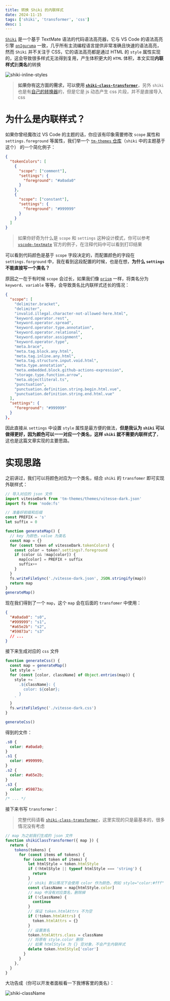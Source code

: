 ```yaml
---
title: 转换 Shiki 的内联样式
date: 2024-11-15
tags: ['shiki', 'transformer', 'css']
desc: 1
---
```


[`Shiki`](https://github.com/shikijs/shiki) 是一个基于 TextMate 语法的代码语法高亮器，它与 VS Code 的语法高亮引擎 [`onIguruma`](https://github.com/kkos/oniguruma) 一致，几乎所有主流编程语言提供非常准确且快速的语法高亮，然而 `Shiki` 并不关注于 CSS，它的语法高亮都是通过 HTML 的 `style` 属性实现的，这会导致很多样式无法得到复用，产生体积更大的 `HTML` 体积，本文实现**内联样式**到**类名**的转换

![shiki-inline-styles](shiki-inline-styles.webp)

> **如果你有这方面的需求，可以使用 [`shiki-class-transformer`](https://github.com/Plumbiu/shiki-class-transformer)**，另外 `shiki` 也是有[自己的转换器](https://shiki.style/packages/transformers#transformerstyletoclass)的，但是它是 js 动态产生 css 片段，并不是直接导入 css

# 为什么是内联样式？

如果你曾经魔改过 VS Code 的主题的话，你应该有印象需要修改 `scope` 属性和 `settings.foreground` 等属性，我们举一个 [`tm-themes` 仓库](https://github.com/shikijs/textmate-grammars-themes/tree/main/packages/tm-themes)（`shiki` 中的主题基于这个） 的一个简化例子：

```json
{
  "tokenColors": [
    {
      "scope": ["comment"],
      "settings": {
        "foreground": "#a0ada0"
      }
    },
    {
      "scope": ["constant"],
      "settings": {
        "foreground": "#999999"
      }
    }
  ]
}
```

> 如果你好奇为什么是 `scope` 和 `settings` 这种设计模式，你可以参考 [`vscode-textmate`](https://github.com/microsoft/vscode-textmate?tab=readme-ov-file#using) 官方的例子，在注释代码中可以看到打印结果

可以看到代码颜色是基于 `scope` 字段决定的，而配置颜色的字段在 `settings.forground` 中，我在看到这段配置的时候，也是在想，**为什么 `settings` 不能直接写一个类名？**

原因之一在于有时候 `scope` 会过长，如果我们像 [`prism`](https://github.com/PrismJS/prism) 一样，将类名分为 `keyword`、`variable` 等等，会导致类名比内联样式还长的情况：

```json
{
  "scope": [
    "delimiter.bracket",
    "delimiter",
    "invalid.illegal.character-not-allowed-here.html",
    "keyword.operator.rest",
    "keyword.operator.spread",
    "keyword.operator.type.annotation",
    "keyword.operator.relational",
    "keyword.operator.assignment",
    "keyword.operator.type",
    "meta.brace",
    "meta.tag.block.any.html",
    "meta.tag.inline.any.html",
    "meta.tag.structure.input.void.html",
    "meta.type.annotation",
    "meta.embedded.block.github-actions-expression",
    "storage.type.function.arrow",
    "meta.objectliteral.ts",
    "punctuation",
    "punctuation.definition.string.begin.html.vue",
    "punctuation.definition.string.end.html.vue"
  ],
  "settings": {
    "foreground": "#999999"
  }
},
```

因此直接从 `settings` 中设置 `style` 属性是最方便的做法，**但是我认为 `shiki` 可以做得更好，因为颜色可以一一对应一个类名，这样 `shiki` 就不需要内联样式了**，这也是这篇文章实现的主要思路。

# 实现思路

之前讲过，我们可以将颜色对应为一个类名，结合 `shiki` 的 `transfomer` 即可实现外联样式：

```js
// 导入对应的 json 文件
import vitesseDark from 'tm-themes/themes/vitesse-dark.json'
import fs from 'node:fs'

// 准备好前缀和后缀
const PREFIX = 's'
let suffix = 0

function generateMap() {
  // key 为颜色，value 为类名
  const map = {}
  for (const token of vitesseDark.tokenColors) {
    const color = token?.settings?.foreground
    if (color && !map[color]) {
      map[color] = PREFIX + suffix
      suffix++
    }
  }
  fs.writeFileSync('./vitesse-dark.json', JSON.stringify(map))
  return map
}
generateMap()
```

现在我们得到了一个 `map`，这个 `map` 会在后面的 `transfomer` 中使用：

```json
{
  "#a0ada0": "s0",
  "#999999": "s1",
  "#a65e2b": "s2",
  "#59873a": "s3"
  // ...
}
```

接下来生成对应的 `css` 文件

```js
function generateCss() {
  const map = generateMap()
  let style = ''
  for (const [color, className] of Object.entries(map)) {
    style += `
      .${className}: {
        color: ${color};
      }
    `
  }
  fs.writeFileSync('./vitesse-dark.css')
}

generateCss()
```

得到的文件：

```css
.s0 {
  color: #a0ada0;
}
.s1 {
  color: #999999;
}
.s2 {
  color: #a65e2b;
}
.s3 {
  color: #59873a;
}
/* ... */
```

接下来书写 `transformer`：

> 完整代码请看 [`shiki-class-transformer`](https://github.com/Plumbiu/shiki-class-transformer/blob/main/src/index.ts)，这里实现的只是最基本的，很多情况没有考虑

```js
// map 为之前我们生成的 json 文件
function shikiClassTransformer({ map }) {
  return {
    tokens(tokens) {
      for (const items of tokens) {
        for (const token of items) {
          let htmlStyle = token.htmlStyle
          if (!htmlStyle || typeof htmlStyle === 'string') {
            return
          }
          // shiki 默认情况下会使用 color 作为颜色，例如 style="color:#fff"
          const className = map[htmlStyle.color]
          // map 中没有对应类名，删除掉
          if (!className) {
            continue
          }
          // 保证 token.htmlAttrs 不为空
          if (!token.htmlAttrs) {
            token.htmlAttrs = {}
          }
          // 设置类名
          token.htmlAttrs.class = className
          // 将原有 style.color 删除
          // 如果 htmlStyle 为 {} 空对象，不会产生内联样式
          delete token.htmlStyle['color']
        }
      }
    },
  }
}
```

大功告成（你可以开发者面板看一下我博客里的类名）：

![shiki-className](shiki-className.webp)

